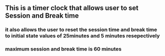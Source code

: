 ## This is a timer clock that allows user to set Session and Break time
### it also allows the user to reset the session time and break time to initial state values of 25minutes and 5 minutes resepectively
### maximum session and break time is 60 minutes